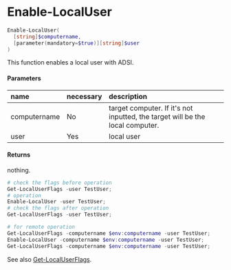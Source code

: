 # Enable-LocalUser
``` powershell
Enable-LocalUser(
  [string]$computername,
  [parameter(mandatory=$true)][string]$user
)
```
This function enables a local user with ADSI.

#### Parameters
|name|necessary|description|
|:--|:--|:--|
| computername | No | target computer. If it's not inputted, the target will be the local computer. |
| user | Yes | local user |

#### Returns
nothing.

``` powershell
# check the flags before operation
Get-LocalUserFlags -user TestUser;
# operation
Enable-LocalUser -user TestUser;
# check the flags after operation
Get-LocalUserFlags -user TestUser;

# for remote operation
Get-LocalUserFlags -computername $env:computername -user TestUser;
Enable-LocalUser -computername $env:computername -user TestUser;
Get-LocalUserFlags -computername $env:computername -user TestUser;
```

See also [Get-LocalUserFlags](get-localuserflags.md).
